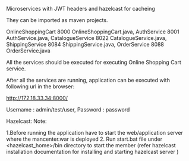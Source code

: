 Microservices with JWT headers and hazelcast for cacheing

They can be imported as maven projects.


OnlineShoppingCart	8000	OnlineShoppingCart.java,
AuthService	8001	AuthService.java,
CatalogueService	8022	CatalogueService.java,
ShippingService	8084	ShippingService.java,
OrderService	8088	OrderService.java

All the services should be executed for executing Online Shopping Cart service.

After all the services are running, application can be executed with following url in the browser:

http://172.18.33.34:8000/

Username : admin/test/user,
Password : password

Hazelcast:
Note: 

1.Before running the application have to start the web/application server where the mancenter.war is deployed
2. Run start.bat file under <hazelcast_home>/bin directory to start the member
(refer hazelcast installation documentation for installing and starting hazelcast server )


